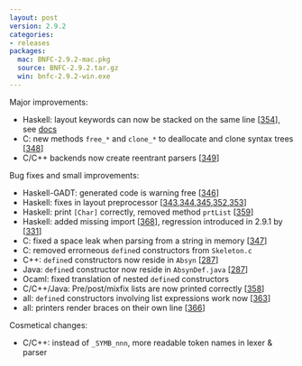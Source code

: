 ```yaml
---
layout: post
version: 2.9.2
categories:
- releases
packages:
  mac: BNFC-2.9.2-mac.pkg
  source: BNFC-2.9.2.tar.gz
  win: bnfc-2.9.2-win.exe
---
```


Major improvements:

* Haskell: layout keywords can now be stacked on the same line [[354](https://github.com/BNFC/bnfc/issues/354)],
  see [docs](https://bnfc.readthedocs.io/en/latest/lbnf.html#stacking-layout-keywords)
* C: new methods `free_*` and `clone_*` to deallocate and clone syntax trees [[348](https://github.com/BNFC/bnfc/issues/348)]
* C/C++ backends now create reentrant parsers [[349](https://github.com/BNFC/bnfc/issues/349)]

Bug fixes and small improvements:

* Haskell-GADT: generated code is warning free [[346](https://github.com/BNFC/bnfc/issues/346)]
* Haskell: fixes in layout preprocessor [[343](https://github.com/BNFC/bnfc/issues/343),[344](https://github.com/BNFC/bnfc/issues/344),[345](https://github.com/BNFC/bnfc/issues/345),[352](https://github.com/BNFC/bnfc/issues/352),[353](https://github.com/BNFC/bnfc/issues/353)]
* Haskell: print `[Char]` correctly, removed method `prtList` [[359](https://github.com/BNFC/bnfc/issues/359)]
* Haskell: added missing import [[368](https://github.com/BNFC/bnfc/issues/368)], regression introduced in 2.9.1 by [[331](https://github.com/BNFC/bnfc/issues/331)]
* C: fixed a space leak when parsing from a string in memory [[347](https://github.com/BNFC/bnfc/issues/347)]
* C: removed errorneous `define`d constructors from `Skeleton.c`
* C++: `define`d constructors now reside in `Absyn` [[287](https://github.com/BNFC/bnfc/issues/287)]
* Java: `define`d constructor now reside in `AbsynDef.java` [[287](https://github.com/BNFC/bnfc/issues/287)]
* Ocaml: fixed translation of nested `define`d constructors
* C/C++/Java: Pre/post/mixfix lists are now printed correctly [[358](https://github.com/BNFC/bnfc/issues/358)]
* all: `define`d constructors involving list expressions work now [[363](https://github.com/BNFC/bnfc/issues/363)]
* all: printers render braces on their own line [[366](https://github.com/BNFC/bnfc/issues/366)]

Cosmetical changes:

* C/C++: instead of `_SYMB_nnn`, more readable token names in lexer & parser
